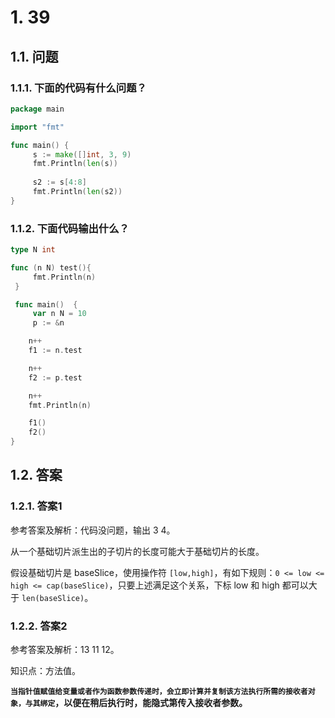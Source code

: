 # 1. 39

## 1.1. 问题

### 1.1.1. 下面的代码有什么问题？

```go
package main

import "fmt"

func main() {
     s := make([]int, 3, 9)
     fmt.Println(len(s)) 
     
     s2 := s[4:8]
     fmt.Println(len(s2)) 
}
```


### 1.1.2. 下面代码输出什么？

```go
type N int

func (n N) test(){
     fmt.Println(n)
 }

 func main()  {
     var n N = 10
     p := &n

    n++
    f1 := n.test

    n++
    f2 := p.test

    n++
    fmt.Println(n)

    f1()
    f2()
}
```


## 1.2. 答案

### 1.2.1. 答案1

参考答案及解析：代码没问题，输出 3 4。

从一个基础切片派生出的子切片的长度可能大于基础切片的长度。

假设基础切片是 baseSlice，使用操作符 `[low,high]`，有如下规则：`0 <= low <= high <= cap(baseSlice)`，只要上述满足这个关系，下标 low 和 high 都可以大于 `len(baseSlice)`。

### 1.2.2. 答案2

参考答案及解析：13 11 12。

知识点：方法值。

**`当指针值赋值给变量或者作为函数参数传递时，会立即计算并复制该方法执行所需的接收者对象，与其绑定`，以便在稍后执行时，能隐式第传入接收者参数。**